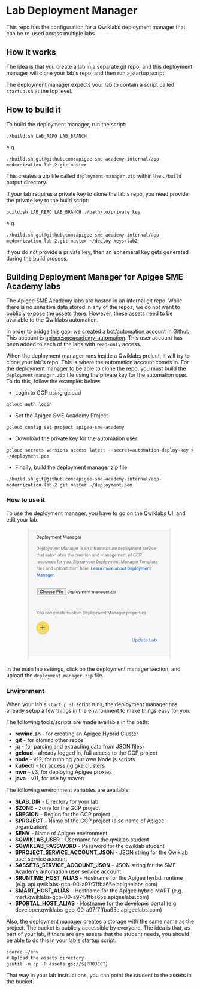 # Lab Deployment Manager

This repo has the configuration for a Qwiklabs deployment manager that can be re-used across
multiple labs. 

## How it works

The idea is that you create a lab in a separate git repo, and this deployment
manager will clone your lab's repo, and then run a startup script.

The deployment manager expects your lab to contain a script called `startup.sh` at the top level.

## How to build it

To build the deployment manager, run the script:
```shell script
./build.sh LAB_REPO LAB_BRANCH
```

e.g.
```shell script
./build.sh git@github.com:apigee-sme-academy-internal/app-modernization-lab-2.git master 
```

This creates a zip file called `deployment-manager.zip` within the `./build` output directory.

If your lab requires a private key to clone the lab's repo, you need provide the private key to the build script:

```shell script
build.sh LAB_REPO LAB_BRANCH ./path/to/private.key
```

e.g.
```shell script
./build.sh git@github.com:apigee-sme-academy-internal/app-modernization-lab-2.git master ~/deploy-keys/lab2
```

If you do not provide a private key, then an ephemeral key gets generated during the build process.

## Building Deployment Manager for Apigee SME Academy labs

The Apigee SME Academy labs are hosted in an internal git repo. While there is no sensitive
data stored in any of the repos, we do not want to publicly expose the assets there. However,
these assets need to be available to the Qwiklabs automation. 

In order to bridge this gap, we created a bot/automation account in Github. 
This account is [apigeesmeacademy-automation](https://github.com/apigeesmeacademy-automation).
This user account has been added to each of the labs with `read-only` access.

When the deployment manager runs inside a Qwiklabs project, it will try to clone your lab's repo. 
This is where the automation account comes in. For the deployment manager to be able to clone the repo,
you must build the `deployment-manager.zip` file using the private key for the automation user. To do this, follow the examples below:

* Login to GCP using gcloud
```shell script
gcloud auth login
```

* Set the Apigee SME Academy Project
```shell script
gcloud config set project apigee-sme-academy
```

* Download the private key for the automation user
```shell script
gcloud secrets versions access latest --secret=automation-deploy-key > ~/deployment.pem
```

* Finally, build the deployment manager zip file
```shell script
./build.sh git@github.com:apigee-sme-academy-internal/app-modernization-lab-2.git master ~/deployment.pem
```


### How to use it

To use the deployment manager, you have to go on the Qwiklabs UI, and edit your lab.

<p align="center">
  <img src="images/qwiklabs-deployment-manager_add_zip.png" width="400px" />
</p>

In the main lab settings, click on the deployment manager section, and upload the `deployment-manager.zip` file.


### Environment

When your lab's `startup.sh` script runs, the deployment manager has already setup a few things in the
environment to make things easy for you. 

The following tools/scripts are made available in the path:

* **rewind.sh** - for creating an Apigee Hybrid Cluster
* **git** - for cloning other repos
* **jq** - for parsing and extracting data from JSON files)
* **gcloud** - already logged in, full access to the GCP project
* **node** - v12, for running your own Node.js scripts
* **kubectl** - for accessing gke clusters
* **mvn** - v3, for deploying Apigee proxies
* **java** - v11, for use by maven

The following environment variables are available:

* **$LAB_DIR** - Directory for your lab
* **$ZONE** - Zone for the GCP project
* **$REGION** - Region for the GCP project
* **$PROJECT** - Name of the GCP project (also name of Apigee organization)
* **$ENV** - Name of Apigee environment
* **$QWIKLAB_USER** - Username for the qwiklab student
* **$QWIKLAB_PASSWORD** - Password for the qwiklab student
* **$PROJECT_SERVICE_ACCOUNT_JSON** - JSON string for the Qwiklab user service account
* **$ASSETS_SERVICE_ACCOUNT_JSON** - JSON string for the SME Academy automation user service account 
* **$RUNTIME_HOST_ALIAS** - Hostname for the Apigee hyrbdi runtime (e.g. api.qwiklabs-gcp-00-a97f7ffba65e.apigeelabs.com)
* **$MART_HOST_ALIAS** - Hostname for the Apigee hybrid MART (e.g. mart.qwiklabs-gcp-00-a97f7ffba65e.apigeelabs.com)
* **$PORTAL_HOST_ALIAS** - Hostname for the developer portal (e.g. developer.qwiklabs-gcp-00-a97f7ffba65e.apigeelabs.com)


Also, the deployment manager creates a storage with the same name as the project.
The bucket is publicly accessible by everyone. The idea is that, as part
of your lab, if there are any assets that the student needs, you should be able to do
this in your lab's startup script:

```shell script
source ~/env
# Upload the assets directory
gsutil -m cp -R assets gs://${PROJECT}
```

That way in your lab instructions, you can point the student to the assets in the bucket.



